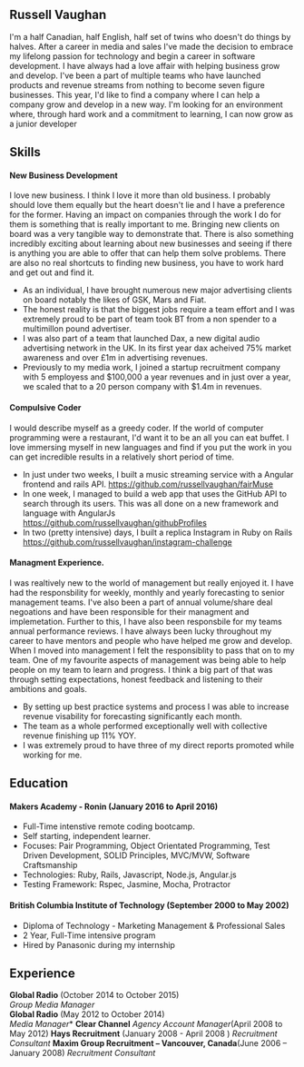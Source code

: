 ## Russell Vaughan

I'm a half Canadian, half English, half set of twins who doesn't do things by halves. After a career in media and sales I've made the decision to embrace my lifelong passion for technology and begin a career in software development. I have always had a love affair with helping business grow and develop. I've been a part of multiple teams who have launched products and revenue streams from nothing to become seven figure businesses. This year, I'd like to find a company where I can help a company grow and develop in a new way. I'm looking for an environment where, through hard work and a commitment to learning, I can now grow as a junior developer

## Skills

#### New Business Development

I love new business. I think I love it more than old business. I probably should love them equally but the heart doesn't lie and I have a preference for the former. Having an impact on companies through the work I do for them is something that is really important to me. Bringing new clients on board was a very tangible way to demonstrate that. There is also something incredibly exciting about learning about new businesses and seeing if there is anything you are able to offer that can help them solve problems. There are also no real shortcuts to finding new business, you have to work hard and get out and find it.

- As an individual, I have brought numerous new major advertising clients on board notably the likes of GSK, Mars and Fiat.
- The honest reality is that the biggest jobs require a team effort and I was extremely proud to be part of team took BT from a non spender to a multimillon pound advertiser.
- I was also part of a team that launched Dax, a new digital audio advertising network in the UK. In its first year dax acheived 75% market awareness and over £1m in advertising revenues. 
- Previously to my media work, I joined a startup recruitment company with 5 employess and $100,000 a year revenues and in just over a year, we scaled that to a 20 person company with $1.4m in revenues.

#### Compulsive Coder

I would describe myself as a greedy coder. If the world of computer programming were a restaurant, I'd want it to be an all you can eat buffet. I love immersing myself in new languages and find if you put the work in you can get incredible results in a relatively short period of time. 

- In just under two weeks, I built a music streaming service with a Angular frontend and rails API.
  https://github.com/russellvaughan/fairMuse
- In one week, I managed to build a web app that uses the GitHub API to search through its users. This was all done on a new framework     and language with AngularJs 
  https://github.com/russellvaughan/githubProfiles
- In two (pretty intensive) days, I built a replica Instagram in Ruby on Rails
  https://github.com/russellvaughan/instagram-challenge

#### Managment Experience.

I was realtively new to the world of management but really enjoyed it. I have had the responsbility for weekly, monthly and yearly forecasting to senior management teams. I've also been a part of annual volume/share deal negoations and have been responsible for their managment and implemetation. Further to this, I have also been responsbile for my teams annual performance reviews. I have always been lucky throughout my career to have mentors and people who have helped me grow and develop. When I moved into management I felt the responsiblity to pass that on to my team. One of my favourite aspects of management was being able to help people on my team to learn and progress. I think a big part of that was through setting expectations, honest feedback and listening to their ambitions and goals.

- By setting up best practice systems and process I was able to increase revenue visability for forecasting significantly each month.
- The team as a whole performed exceptionally well with collective revenue finishing up 11% YOY.
- I was extremely proud to have three of my direct reports promoted while working for me.

## Education

#### Makers Academy - Ronin (January 2016 to April 2016)

- Full-Time intenstive remote coding bootcamp. 
- Self starting, independent learner.
- Focuses: Pair Programming, Object Orientated Programming, Test Driven Development, SOLID Principles, MVC/MVW, Software Craftsmanship
- Technologies: Ruby, Rails, Javascript, Node.js, Angular.js
- Testing Framework: Rspec, Jasmine, Mocha, Protractor

#### British Columbia Institute of Technology (September 2000 to May 2002)

- Diploma of Technology - Marketing Management & Professional Sales
- 2 Year, Full-Time intensive program 
- Hired by Panasonic during my internship

## Experience

**Global Radio** (October 2014 to October 2015)    
*Group Media Manager*  
**Global Radio** (May 2012 to October 2014)   
*Media Manager** 
**Clear Channel** 
*Agency Account Manager*(April 2008 to May 2012)
**Hays Recruitment** (January 2008 - April 2008 )
*Recruitment Consultant*
**Maxim Group Recruitment – Vancouver, Canada**(June 2006 – January 2008)
*Recruitment Consultant*
